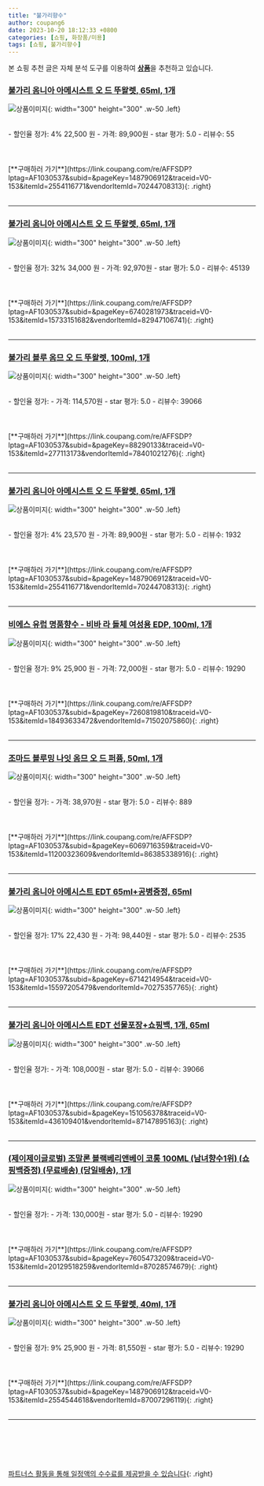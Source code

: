 ```yaml
---
title: "불가리향수"
author: coupang6
date: 2023-10-20 18:12:33 +0800
categories: [쇼핑, 화장품/미용]
tags: [쇼핑, 불가리향수]
---
```


본 쇼핑 추천 글은 자체 분석 도구를 이용하여 [**상품**](https://link.coupang.com/a/bao1ui)을 추천하고 있습니다.

### [불가리 옴니아 아메시스트 오 드 뚜왈렛, 65ml, 1개](https://link.coupang.com/re/AFFSDP?lptag=AF1030537&subid=&pageKey=1487906912&traceid=V0-153&itemId=2554116771&vendorItemId=70244708313)

![상품이미지](https://thumbnail6.coupangcdn.com/thumbnails/remote/230x230ex/image/vendor_inventory/01fa/f42bac08783882411b4542d1379ad395993004bb5a256fec2e1f44e0486d.jpg){: width="300" height="300" .w-50 .left}


<br>
- 할인율 정가: 4%  22,500   원
- 가격: 89,900원
- star 평가: 5.0
- 리뷰수: 55
<br>
<br>
<br>
<br>
[**구매하러 가기**](https://link.coupang.com/re/AFFSDP?lptag=AF1030537&subid=&pageKey=1487906912&traceid=V0-153&itemId=2554116771&vendorItemId=70244708313){: .right}
<br>
<br>

---

### [불가리 옴니아 아메시스트 오 드 뚜왈렛, 65ml, 1개](https://link.coupang.com/re/AFFSDP?lptag=AF1030537&subid=&pageKey=6740281973&traceid=V0-153&itemId=15733151682&vendorItemId=82947106741)

![상품이미지](https://thumbnail6.coupangcdn.com/thumbnails/remote/230x230ex/image/vendor_inventory/2ca6/7f63be5da2ab63521ca6cf0d13c11c57f84fc1b72df072c958738881e88a.jpg){: width="300" height="300" .w-50 .left}


<br>
- 할인율 정가: 32%  34,000   원
- 가격: 92,970원
- star 평가: 5.0
- 리뷰수: 45139
<br>
<br>
<br>
<br>
[**구매하러 가기**](https://link.coupang.com/re/AFFSDP?lptag=AF1030537&subid=&pageKey=6740281973&traceid=V0-153&itemId=15733151682&vendorItemId=82947106741){: .right}
<br>
<br>

---

### [불가리 블루 옴므 오 드 뚜왈렛, 100ml, 1개](https://link.coupang.com/re/AFFSDP?lptag=AF1030537&subid=&pageKey=88290133&traceid=V0-153&itemId=277113173&vendorItemId=78401021276)

![상품이미지](https://thumbnail6.coupangcdn.com/thumbnails/remote/230x230ex/image/vendor_inventory/9106/60b419521f94c415926563fce2a36793c73bf457c4bef8926692fa209751.jpg){: width="300" height="300" .w-50 .left}


<br>
- 할인율 정가: 
- 가격: 114,570원
- star 평가: 5.0
- 리뷰수: 39066
<br>
<br>
<br>
<br>
[**구매하러 가기**](https://link.coupang.com/re/AFFSDP?lptag=AF1030537&subid=&pageKey=88290133&traceid=V0-153&itemId=277113173&vendorItemId=78401021276){: .right}
<br>
<br>

---

### [불가리 옴니아 아메시스트 오 드 뚜왈렛, 65ml, 1개](https://link.coupang.com/re/AFFSDP?lptag=AF1030537&subid=&pageKey=1487906912&traceid=V0-153&itemId=2554116771&vendorItemId=70244708313)

![상품이미지](https://thumbnail6.coupangcdn.com/thumbnails/remote/230x230ex/image/vendor_inventory/01fa/f42bac08783882411b4542d1379ad395993004bb5a256fec2e1f44e0486d.jpg){: width="300" height="300" .w-50 .left}


<br>
- 할인율 정가: 4%  23,570   원
- 가격: 89,900원
- star 평가: 5.0
- 리뷰수: 1932
<br>
<br>
<br>
<br>
[**구매하러 가기**](https://link.coupang.com/re/AFFSDP?lptag=AF1030537&subid=&pageKey=1487906912&traceid=V0-153&itemId=2554116771&vendorItemId=70244708313){: .right}
<br>
<br>

---

### [비에스 유럽 명품향수 - 비바 라 돌체 여성용 EDP, 100ml, 1개](https://link.coupang.com/re/AFFSDP?lptag=AF1030537&subid=&pageKey=7260819810&traceid=V0-153&itemId=18493633472&vendorItemId=71502075860)

![상품이미지](https://thumbnail10.coupangcdn.com/thumbnails/remote/230x230ex/image/vendor_inventory/217f/39b5525c2a1588d2371bd1f69407608171e75c2dba94772fdb2fe59b2d1c.png){: width="300" height="300" .w-50 .left}


<br>
- 할인율 정가: 9%  25,900   원
- 가격: 72,000원
- star 평가: 5.0
- 리뷰수: 19290
<br>
<br>
<br>
<br>
[**구매하러 가기**](https://link.coupang.com/re/AFFSDP?lptag=AF1030537&subid=&pageKey=7260819810&traceid=V0-153&itemId=18493633472&vendorItemId=71502075860){: .right}
<br>
<br>

---

### [조마드 블루밍 나잇 옴므 오 드 퍼퓸, 50ml, 1개](https://link.coupang.com/re/AFFSDP?lptag=AF1030537&subid=&pageKey=6069716359&traceid=V0-153&itemId=11200323609&vendorItemId=86385338916)

![상품이미지](https://thumbnail9.coupangcdn.com/thumbnails/remote/230x230ex/image/vendor_inventory/468b/d754e8ad3f1e598f9a39197d7f0da9bb66b9c9d0c34871adc41b7be3dbcb.jpg){: width="300" height="300" .w-50 .left}


<br>
- 할인율 정가: 
- 가격: 38,970원
- star 평가: 5.0
- 리뷰수: 889
<br>
<br>
<br>
<br>
[**구매하러 가기**](https://link.coupang.com/re/AFFSDP?lptag=AF1030537&subid=&pageKey=6069716359&traceid=V0-153&itemId=11200323609&vendorItemId=86385338916){: .right}
<br>
<br>

---

### [불가리 옴니아 아메시스트 EDT 65ml+공병증정, 65ml](https://link.coupang.com/re/AFFSDP?lptag=AF1030537&subid=&pageKey=6714214954&traceid=V0-153&itemId=15597205479&vendorItemId=70275357765)

![상품이미지](https://thumbnail9.coupangcdn.com/thumbnails/remote/230x230ex/image/vendor_inventory/94a2/05a171ce8261dacf181493355a0379d6c586476ce013b1c04efc4c967526.jpg){: width="300" height="300" .w-50 .left}


<br>
- 할인율 정가: 17%  22,430   원
- 가격: 98,440원
- star 평가: 5.0
- 리뷰수: 2535
<br>
<br>
<br>
<br>
[**구매하러 가기**](https://link.coupang.com/re/AFFSDP?lptag=AF1030537&subid=&pageKey=6714214954&traceid=V0-153&itemId=15597205479&vendorItemId=70275357765){: .right}
<br>
<br>

---

### [불가리 옴니아 아메시스트 EDT 선물포장+쇼핑백, 1개, 65ml](https://link.coupang.com/re/AFFSDP?lptag=AF1030537&subid=&pageKey=151056378&traceid=V0-153&itemId=436109401&vendorItemId=87147895163)

![상품이미지](https://thumbnail6.coupangcdn.com/thumbnails/remote/230x230ex/image/vendor_inventory/aa11/74a00b9fa2a70743c4e3933be50379a23e1c6463c16672416658abeeaf6e.jpg){: width="300" height="300" .w-50 .left}


<br>
- 할인율 정가: 
- 가격: 108,000원
- star 평가: 5.0
- 리뷰수: 39066
<br>
<br>
<br>
<br>
[**구매하러 가기**](https://link.coupang.com/re/AFFSDP?lptag=AF1030537&subid=&pageKey=151056378&traceid=V0-153&itemId=436109401&vendorItemId=87147895163){: .right}
<br>
<br>

---

### [(제이제이글로벌) 조말론 블랙베리앤베이 코롱 100ML (남녀향수1위) (쇼핑백증정) (무료배송) (당일배송), 1개](https://link.coupang.com/re/AFFSDP?lptag=AF1030537&subid=&pageKey=7605473209&traceid=V0-153&itemId=20129518259&vendorItemId=87028574679)

![상품이미지](https://thumbnail6.coupangcdn.com/thumbnails/remote/230x230ex/image/vendor_inventory/bb0c/71243664058fa4c00a80c1823b22ac60630942cc374681c90271a55ef32e.jpg){: width="300" height="300" .w-50 .left}


<br>
- 할인율 정가: 
- 가격: 130,000원
- star 평가: 5.0
- 리뷰수: 19290
<br>
<br>
<br>
<br>
[**구매하러 가기**](https://link.coupang.com/re/AFFSDP?lptag=AF1030537&subid=&pageKey=7605473209&traceid=V0-153&itemId=20129518259&vendorItemId=87028574679){: .right}
<br>
<br>

---

### [불가리 옴니아 아메시스트 오 드 뚜왈렛, 40ml, 1개](https://link.coupang.com/re/AFFSDP?lptag=AF1030537&subid=&pageKey=1487906912&traceid=V0-153&itemId=2554544618&vendorItemId=87007296119)

![상품이미지](https://thumbnail8.coupangcdn.com/thumbnails/remote/230x230ex/image/vendor_inventory/3940/c063cd3b10ec3aae6fa105ba1abe7d4f5cb5293500fe88a8502235d136a7.jpg){: width="300" height="300" .w-50 .left}


<br>
- 할인율 정가: 9%  25,900   원
- 가격: 81,550원
- star 평가: 5.0
- 리뷰수: 19290
<br>
<br>
<br>
<br>
[**구매하러 가기**](https://link.coupang.com/re/AFFSDP?lptag=AF1030537&subid=&pageKey=1487906912&traceid=V0-153&itemId=2554544618&vendorItemId=87007296119){: .right}
<br>
<br>

---
<br><br><br><br><br> [파트너스 활동을 통해 일정액의 수수료를 제공받을 수 있습니다](https://link.coupang.com/a/bao1ui){: .right}